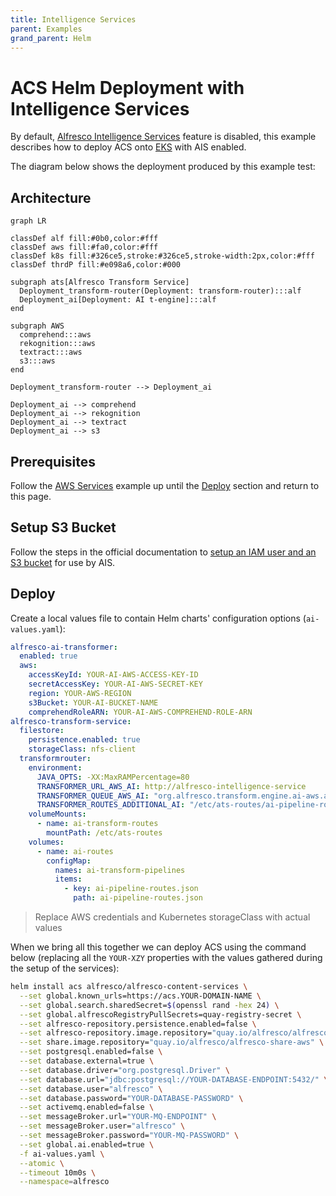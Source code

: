 ```yaml
---
title: Intelligence Services
parent: Examples
grand_parent: Helm
---
```


# ACS Helm Deployment with Intelligence Services

By default, [Alfresco Intelligence
Services](https://docs.alfresco.com/intelligence/concepts/ai-welcome.html)
feature is disabled, this example describes how to deploy ACS onto
[EKS](https://aws.amazon.com/eks) with AIS enabled.

The diagram below shows the deployment produced by this example test:

## Architecture

```mermaid
graph LR

classDef alf fill:#0b0,color:#fff
classDef aws fill:#fa0,color:#fff
classDef k8s fill:#326ce5,stroke:#326ce5,stroke-width:2px,color:#fff
classDef thrdP fill:#e098a6,color:#000

subgraph ats[Alfresco Transform Service]
  Deployment_transform-router(Deployment: transform-router):::alf
  Deployment_ai[Deployment: AI t-engine]:::alf
end

subgraph AWS
  comprehend:::aws
  rekognition:::aws
  textract:::aws
  s3:::aws
end

Deployment_transform-router --> Deployment_ai

Deployment_ai --> comprehend
Deployment_ai --> rekognition
Deployment_ai --> textract
Deployment_ai --> s3
```

## Prerequisites

Follow the [AWS Services](with-aws-services.md) example up until the
[Deploy](with-aws-services.md#deploy) section and return to this page.

## Setup S3 Bucket

Follow the steps in the official documentation to [setup an IAM user and an S3
bucket](https://docs.alfresco.com/intelligence/concepts/aws-setup.html) for use
by AIS.

## Deploy

Create a local values file to contain Helm charts' configuration options (`ai-values.yaml`):

```yaml
alfresco-ai-transformer:
  enabled: true
  aws:
    accessKeyId: YOUR-AI-AWS-ACCESS-KEY-ID
    secretAccessKey: YOUR-AI-AWS-SECRET-KEY
    region: YOUR-AWS-REGION
    s3Bucket: YOUR-AI-BUCKET-NAME
    comprehendRoleARN: YOUR-AI-AWS-COMPREHEND-ROLE-ARN
alfresco-transform-service:
  filestore:
    persistence.enabled: true
    storageClass: nfs-client
  transformrouter:
    environment:
      JAVA_OPTS: -XX:MaxRAMPercentage=80
      TRANSFORMER_URL_AWS_AI: http://alfresco-intelligence-service
      TRANSFORMER_QUEUE_AWS_AI: "org.alfresco.transform.engine.ai-aws.acs"
      TRANSFORMER_ROUTES_ADDITIONAL_AI: "/etc/ats-routes/ai-pipeline-routes.json"
    volumeMounts:
      - name: ai-transform-routes
        mountPath: /etc/ats-routes
    volumes:
      - name: ai-routes
        configMap:
          names: ai-transform-pipelines
          items:
            - key: ai-pipeline-routes.json
              path: ai-pipeline-routes.json
```

> Replace AWS credentials and Kubernetes storageClass with actual values

When we bring all this together we can deploy ACS using the command below
(replacing all the `YOUR-XZY` properties with the values gathered during the
setup of the services):

```bash
helm install acs alfresco/alfresco-content-services \
  --set global.known_urls=https://acs.YOUR-DOMAIN-NAME \
  --set global.search.sharedSecret=$(openssl rand -hex 24) \
  --set global.alfrescoRegistryPullSecrets=quay-registry-secret \
  --set alfresco-repository.persistence.enabled=false \
  --set alfresco-repository.image.repository="quay.io/alfresco/alfresco-content-repository-aws" \
  --set share.image.repository="quay.io/alfresco/alfresco-share-aws" \
  --set postgresql.enabled=false \
  --set database.external=true \
  --set database.driver="org.postgresql.Driver" \
  --set database.url="jdbc:postgresql://YOUR-DATABASE-ENDPOINT:5432/" \
  --set database.user="alfresco" \
  --set database.password="YOUR-DATABASE-PASSWORD" \
  --set activemq.enabled=false \
  --set messageBroker.url="YOUR-MQ-ENDPOINT" \
  --set messageBroker.user="alfresco" \
  --set messageBroker.password="YOUR-MQ-PASSWORD" \
  --set global.ai.enabled=true \
  -f ai-values.yaml \
  --atomic \
  --timeout 10m0s \
  --namespace=alfresco
```

